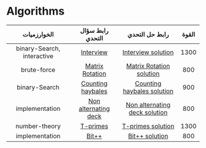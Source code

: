 # Algorithms

|          الخوارزميات          |                     رابط سؤال التحدي   |                رابط حل التحدي   | القوة	    |
|:------------------------:|:----------------------------------:|:----------------------:|:----------------------:|
|        binary-Search, interactive   	  | [Interview](https://codeforces.com/contest/1807/problem/E)                                               		 		| [Interview solution](https://github.com/SCPComunity/Algorithms/tree/main/Interactive/Interview)                     				 		|							1300							            |
|        brute-force         | [Matrix Rotation](https://codeforces.com/contest/1772/problem/B)                                                      		 		| [Matrix Rotation solution](https://github.com/SCPComunity/Algorithms/tree/main/brute-force/Matrix%20Rotation)                           				 		| 	 							800				   |
| binary-Search	         | [Counting haybales](http://www.usaco.org/index.php?page=viewproblem2&cpid=666)                                                      		 		| [Counting haybales solution](https://github.com/SCPComunity/Algorithms/tree/main/binary-Search/Counting%20haybales)                           				 		| 	 							900				   |
|  implementation	         | [Non alternating deck](https://codeforces.com/contest/1786/problem/A1)                                                      		 		| [Non alternating deck solution](https://github.com/SCPComunity/Algorithms/tree/main/implementation/Non%20alternating%20deck)                           				 		| 	 							800				   |
|  number-theory         | [T-primes](https://codeforces.com/problemset/problem/230/B)                                                      		 		| [T-primes solution](https://github.com/SCPComunity/Algorithms/tree/main/number-theory/T-prime)                           				 		| 	 							1300				   |
 |  implementation         | [Bit++](https://codeforces.com/contest/282/problem/A)                                                      		 		| [Bit++ solution](https://github.com/SCPComunity/Algorithms/tree/main/implementation/Bit++)                           				 		| 	 							800				   |
